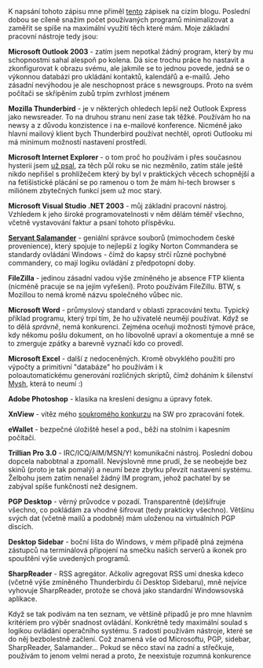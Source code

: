 <!-- dcterms:identifier = riderweblog#196 -->
<!-- dcterms:title = S čím kdo zachází... po koňsku -->
<!-- dcterms:abstract = K napsání tohoto zápisu mne přiměl tento zápisek na cizím blogu. Poslední dobou se cíleně snažím počet používaných programů minimalizovat a zaměřit se spíše na maximální využití těch které mám. -->
<!-- np9:categoryId = 1 -->
<!-- x4w:category = Koně -->
<!-- np9:authorId = 1 -->
<!-- np9:authorEmail = michal.valasek@altairis.cz -->
<!-- dcterms:creator = Michal Altair Valášek -->
<!-- dcterms:created = 2005-02-20T01:33:49.527+01:00 -->
<!-- dcterms:dateAccepted = 2005-02-20T01:33:49.527+01:00 -->

K napsání tohoto zápisu mne přiměl [tento](http://jandudik.bloguje.cz/116267_item.php) zápisek na cizím blogu. Poslední dobou se cíleně snažím počet používaných programů minimalizovat a zaměřit se spíše na maximální využití těch které mám. Moje základní pracovní nástroje tedy jsou:

**Microsoft Outlook 2003** - zatím jsem nepotkal žádný program, který by mu schopnostmi sahal alespoň po kolena. Dá sice trochu práce ho nastavit a zkonfigurovat k obrazu svému, ale jakmile se to jednou povede, jedná se o výkonnou databázi pro ukládání kontaktů, kalendářů a e-mailů. Jeho zásadní nevýhodou je ale neschopnost práce s newsgroups. Proto na svém počítači se skřípěním zubů trpím zvrhlost jménem

**Mozilla Thunderbird** - je v některých ohledech lepší než Outlook Express jako newsreader. To na druhou stranu není zase tak těžké. Používám ho na newsy a z důvodu konzistence i na e-mailové konference. Nicméně jako hlavní mailový klient bych Thunderbird používat nechtěl, oproti Outlooku mi má minimum možností nastavení prostředí.

**Microsoft Internet Explorer** - o tom proč ho používám i přes současnou hysterii jsem [už psal](/entry/article-20040510.aspx#032242), za těch půl roku se nic nezměnilo, zatím stále ještě nikdo nepřišel s prohlížečem který by byl v praktických věcech schopnější a na fetišistické plácání se po ramenou o tom že mám hi-tech browser s miliónem zbytečných funkcí jsem už moc starý.

**Microsoft Visual Studio .NET 2003** - můj základní pracovní nástroj. Vzhledem k jeho široké programovatelnosti v něm dělám téměř všechno, včetně vystavování faktur a psaní tohoto příspěvku.

**[Servant Salamander](http://www.altap.cz/)** - geniální správce souborů (mimochodem české provenience), který spojuje to nejlepší z logiky Norton Commandera se standardy ovládání Windows - čímž do kapsy strčí různé pochybné commandery, co mají logiku ovládání z předpotopní doby.

**FileZilla** - jedinou zásadní vadou výše zmíněného je absence FTP klienta (nicméně pracuje se na jejím vyřešení). Proto používám FileZillu. BTW, s Mozillou to nemá kromě názvu společného vůbec nic.

**Microsoft Word** - průmyslový standard v oblasti zpracování textu. Typický příklad programu, který trpí tím, že ho uživatelé neumějí používat. Když se to dělá *správně*, nemá konkurenci. Zejména oceňuji možnosti týmové práce, kdy někomu pošlu dokument, on ho libovolně upraví a okomentuje a mně se to zmerguje zpátky a barevně vyznačí kdo co provedl.

**Microsoft Excel** - další z nedoceněných. Kromě obvyklého použití pro výpočty a primitivní "databáze" ho používám i k poloautomatickému generování rozličných skriptů, čímž doháním k šílenství [Mysh](http://www.bestijka.cz/), která to neumí :)

**Adobe Photoshop** - klasika na kreslení designu a úpravy fotek.

**XnView** - vítěz mého [soukromého konkurzu](/entry/article-20041029.aspx) na SW pro zpracování fotek.

**eWallet** - bezpečné úložiště hesel a pod., běží na stolním i kapesním počítači.

**Trillian Pro 3.0** - IRC/ICQ/AIM/MSN/Y! komunikační nástroj. Poslední dobou dopcela nabobtnal a zpomalil. Nevýslovně mne prudí, že se neobejde bez skinů (proto je tak pomalý) a neumí beze zbytku převzít nastavení systému. Želbohu jsem zatím nenašel žádný IM program, jehož pachatel by se zabýval spíše funkčností než designem.

**PGP Desktop** - věrný průvodce v pozadí. Transparentně (de)šifruje všechno, co pokládám za vhodné šifrovat (tedy prakticky všechno). Většinu svých dat (včetně mailů a podobně) mám uloženou na virtuálních PGP discích.

**Desktop Sidebar** - boční lišta do Windows, v mém případě plná zejména zástupců na terminálová připojení na smečku našich serverů a ikonek pro spouštění výše uvedených programů.

**SharpReader** - RSS agregátor. Ačkoliv agregovat RSS umí dneska kdeco (včetně výše zmíněného Thunderbirdu či Desktop Sidebaru), mně nejvíce vyhovuje SharpReader, protože se chová jako standardní Windowsovská aplikace.

Když se tak podívám na ten seznam, ve většině případů je pro mne hlavním kritériem pro výběr snadnost ovládání. Konkrétně tedy maximální soulad s logikou ovládání operačního systému. S radostí používám nástroje, které se do něj bezbolestně začlení. Což znamená vše od Microsoftu, PGP, sidebar, SharpReader, Salamander... Pokud se něco staví na zadní a střečkuje, používám to jenom velmi nerad a proto, že neexistuje rozumná konkurence